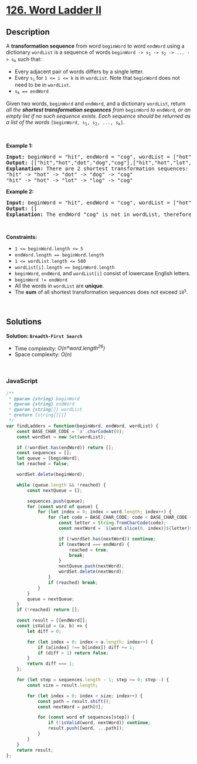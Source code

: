 # [126. Word Ladder II](https://leetcode.com/problems/word-ladder-ii)

## Description

<div class="elfjS" data-track-load="description_content"><p>A <strong>transformation sequence</strong> from word <code>beginWord</code> to word <code>endWord</code> using a dictionary <code>wordList</code> is a sequence of words <code>beginWord -&gt; s<sub>1</sub> -&gt; s<sub>2</sub> -&gt; ... -&gt; s<sub>k</sub></code> such that:</p>

<ul>
	<li>Every adjacent pair of words differs by a single letter.</li>
	<li>Every <code>s<sub>i</sub></code> for <code>1 &lt;= i &lt;= k</code> is in <code>wordList</code>. Note that <code>beginWord</code> does not need to be in <code>wordList</code>.</li>
	<li><code>s<sub>k</sub> == endWord</code></li>
</ul>

<p>Given two words, <code>beginWord</code> and <code>endWord</code>, and a dictionary <code>wordList</code>, return <em>all the <strong>shortest transformation sequences</strong> from</em> <code>beginWord</code> <em>to</em> <code>endWord</code><em>, or an empty list if no such sequence exists. Each sequence should be returned as a list of the words </em><code>[beginWord, s<sub>1</sub>, s<sub>2</sub>, ..., s<sub>k</sub>]</code>.</p>

<p>&nbsp;</p>
<p><strong class="example">Example 1:</strong></p>

<pre><strong>Input:</strong> beginWord = "hit", endWord = "cog", wordList = ["hot","dot","dog","lot","log","cog"]
<strong>Output:</strong> [["hit","hot","dot","dog","cog"],["hit","hot","lot","log","cog"]]
<strong>Explanation:</strong>&nbsp;There are 2 shortest transformation sequences:
"hit" -&gt; "hot" -&gt; "dot" -&gt; "dog" -&gt; "cog"
"hit" -&gt; "hot" -&gt; "lot" -&gt; "log" -&gt; "cog"
</pre>

<p><strong class="example">Example 2:</strong></p>

<pre><strong>Input:</strong> beginWord = "hit", endWord = "cog", wordList = ["hot","dot","dog","lot","log"]
<strong>Output:</strong> []
<strong>Explanation:</strong> The endWord "cog" is not in wordList, therefore there is no valid transformation sequence.
</pre>

<p>&nbsp;</p>
<p><strong>Constraints:</strong></p>

<ul>
	<li><code>1 &lt;= beginWord.length &lt;= 5</code></li>
	<li><code>endWord.length == beginWord.length</code></li>
	<li><code>1 &lt;= wordList.length &lt;= 500</code></li>
	<li><code>wordList[i].length == beginWord.length</code></li>
	<li><code>beginWord</code>, <code>endWord</code>, and <code>wordList[i]</code> consist of lowercase English letters.</li>
	<li><code>beginWord != endWord</code></li>
	<li>All the words in <code>wordList</code> are <strong>unique</strong>.</li>
	<li>The <strong>sum</strong> of all shortest transformation sequences does not exceed <code>10<sup>5</sup></code>.</li>
</ul>
</div>

<p>&nbsp;</p>

## Solutions

**Solution: `Breadth-First Search`**
- Time complexity: <em>O(n*word.length<sup>26</sup>)</em>
- Space complexity: <em>O(n)</em>

<p>&nbsp;</p>

### **JavaScript**

```js
/**
 * @param {string} beginWord
 * @param {string} endWord
 * @param {string[]} wordList
 * @return {string[][]}
 */
var findLadders = function(beginWord, endWord, wordList) {
    const BASE_CHAR_CODE = 'a'.charCodeAt(0);
    const wordSet = new Set(wordList);

    if (!wordSet.has(endWord)) return [];
    const sequences = [];
    let queue = [beginWord];
    let reached = false;

    wordSet.delete(beginWord);

    while (queue.length && !reached) {
        const nextQueue = [];

        sequences.push(queue);
        for (const word of queue) {
            for (let index = 0; index < word.length; index++) {
                for (let code = BASE_CHAR_CODE; code < BASE_CHAR_CODE + 26; code++) {
                    const letter = String.fromCharCode(code);
                    const nextWord = `${word.slice(0, index)}${letter}${word.slice(index + 1)}`;

                    if (!wordSet.has(nextWord)) continue;
                    if (nextWord === endWord) {
                        reached = true;
                        break;
                    }
                    nextQueue.push(nextWord);
                    wordSet.delete(nextWord);
                }
                if (reached) break;
            }
        }
        queue = nextQueue;
    }
    if (!reached) return [];

    const result = [[endWord]];
    const isValid = (a, b) => {
        let diff = 0;

        for (let index = 0; index < a.length; index++) {
            if (a[index] !== b[index]) diff += 1;
            if (diff > 1) return false;
        }
        return diff === 1;
    };

    for (let step = sequences.length - 1; step >= 0; step--) {
        const size = result.length;

        for (let index = 0; index < size; index++) {
            const path = result.shift();
            const nextWord = path[0];

            for (const word of sequences[step]) {
                if (!isValid(word, nextWord)) continue;
                result.push([word, ...path]);
            }
        }
    }
    return result;
};
```
